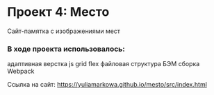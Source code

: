 # Проект 4: Место
Сайт-памятка с изображениями мест

### В ходе проекта использовалось:
адаптивная верстка
js
grid
flex
файловая структура БЭМ
сборка Webpack

Ссылка на сайт: https://yuliamarkowa.github.io/mesto/src/index.html